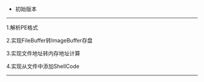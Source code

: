 * 初始版本

**********************************

1.解析PE格式

2.实现FileBuffer转ImageBuffer存盘

3.实现文件地址转内存地址计算

4.实现从文件中添加ShellCode

**************************************

